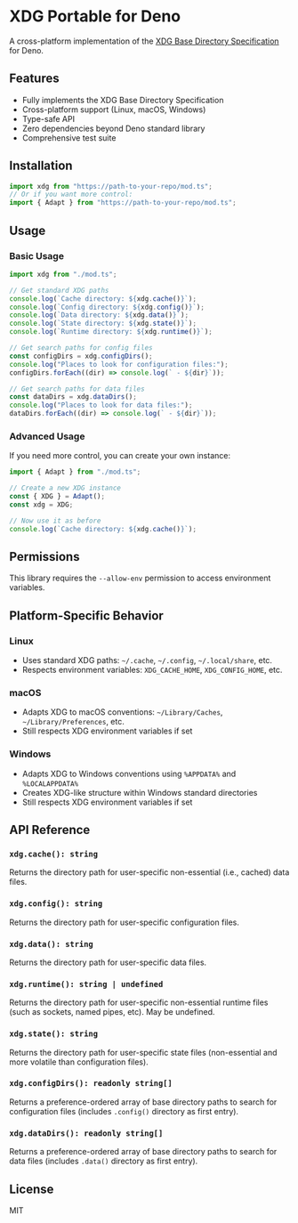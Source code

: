 # XDG Portable for Deno

A cross-platform implementation of the
[XDG Base Directory Specification](https://specifications.freedesktop.org/basedir-spec/basedir-spec-latest.html)
for Deno.

## Features

- Fully implements the XDG Base Directory Specification
- Cross-platform support (Linux, macOS, Windows)
- Type-safe API
- Zero dependencies beyond Deno standard library
- Comprehensive test suite

## Installation

```typescript
import xdg from "https://path-to-your-repo/mod.ts";
// Or if you want more control:
import { Adapt } from "https://path-to-your-repo/mod.ts";
```

## Usage

### Basic Usage

```typescript
import xdg from "./mod.ts";

// Get standard XDG paths
console.log(`Cache directory: ${xdg.cache()}`);
console.log(`Config directory: ${xdg.config()}`);
console.log(`Data directory: ${xdg.data()}`);
console.log(`State directory: ${xdg.state()}`);
console.log(`Runtime directory: ${xdg.runtime()}`);

// Get search paths for config files
const configDirs = xdg.configDirs();
console.log("Places to look for configuration files:");
configDirs.forEach((dir) => console.log(` - ${dir}`));

// Get search paths for data files
const dataDirs = xdg.dataDirs();
console.log("Places to look for data files:");
dataDirs.forEach((dir) => console.log(` - ${dir}`));
```

### Advanced Usage

If you need more control, you can create your own instance:

```typescript
import { Adapt } from "./mod.ts";

// Create a new XDG instance
const { XDG } = Adapt();
const xdg = XDG;

// Now use it as before
console.log(`Cache directory: ${xdg.cache()}`);
```

## Permissions

This library requires the `--allow-env` permission to access environment
variables.

## Platform-Specific Behavior

### Linux

- Uses standard XDG paths: `~/.cache`, `~/.config`, `~/.local/share`, etc.
- Respects environment variables: `XDG_CACHE_HOME`, `XDG_CONFIG_HOME`, etc.

### macOS

- Adapts XDG to macOS conventions: `~/Library/Caches`, `~/Library/Preferences`,
  etc.
- Still respects XDG environment variables if set

### Windows

- Adapts XDG to Windows conventions using `%APPDATA%` and `%LOCALAPPDATA%`
- Creates XDG-like structure within Windows standard directories
- Still respects XDG environment variables if set

## API Reference

### `xdg.cache(): string`

Returns the directory path for user-specific non-essential (i.e., cached) data
files.

### `xdg.config(): string`

Returns the directory path for user-specific configuration files.

### `xdg.data(): string`

Returns the directory path for user-specific data files.

### `xdg.runtime(): string | undefined`

Returns the directory path for user-specific non-essential runtime files (such
as sockets, named pipes, etc). May be undefined.

### `xdg.state(): string`

Returns the directory path for user-specific state files (non-essential and more
volatile than configuration files).

### `xdg.configDirs(): readonly string[]`

Returns a preference-ordered array of base directory paths to search for
configuration files (includes `.config()` directory as first entry).

### `xdg.dataDirs(): readonly string[]`

Returns a preference-ordered array of base directory paths to search for data
files (includes `.data()` directory as first entry).

## License

MIT

